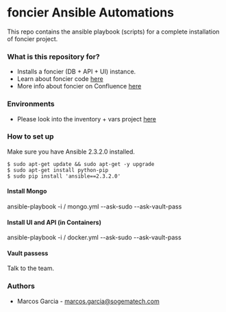 # foncier Ansible Automations #

This repo contains the ansible playbook (scripts) for a complete installation of foncier project.

### What is this repository for? ###

* Installs a foncier (DB + API + UI) instance.
* Learn about foncier code [here](https://bitbucket.org/ucis/foncier)
* More info about foncier on Confluence [here](https://sogema.atlassian.net/wiki/spaces/SOG/pages/67141692/foncier)

### Environments ###
 
* Please look into the inventory + vars project [here](https://bitbucket.org/ucis/foncier_ansible_sogema) 

### How to set up ###

Make sure you have Ansible 2.3.2.0 installed. 

```
$ sudo apt-get update && sudo apt-get -y upgrade
$ sudo apt-get install python-pip
$ sudo pip install 'ansible==2.3.2.0'

```
#### Install Mongo ####

ansible-playbook -i <env-folder>/<inventory-file> mongo.yml --ask-sudo --ask-vault-pass


#### Install UI and API (in Containers) ####

ansible-playbook -i <env-folder>/<inventory-file> docker.yml --ask-sudo --ask-vault-pass


#### Vault passess ####

Talk to the team.

### Authors ###

* Marcos Garcia - marcos.garcia@sogematech.com